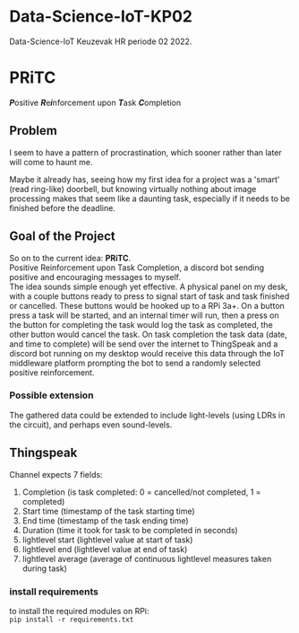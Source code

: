 # Data-Science-IoT-KP02
Data-Science-IoT Keuzevak HR periode 02 2022.

# PRiTC
***P***ositive ***R***e***i***nforcement upon ***T***ask ***C***ompletion

## Problem
I seem to have a pattern of procrastination, which sooner rather than later will come to haunt me.

Maybe it already has, seeing how my first idea for a project was a 'smart' (read ring-like) doorbell,
but knowing virtually nothing about image processing makes that seem like a daunting task,
especially if it needs to be finished before the deadline.  

## Goal of the Project
So on to the current idea: **PRiTC**.  
Positive Reinforcement upon Task Completion, a discord bot sending positive and encouraging messages to myself.  
The idea sounds simple enough yet effective. A physical panel on my desk, with a couple buttons ready to press to signal
start of task and task finished or cancelled. These buttons would be hooked up to a RPi 3a+. On a button press a task
will be started, and an internal timer will run, then a press on the button for completing the task would log the task
as completed, the other button would cancel the task. On task completion the task data (date, and time to complete)
will be send over the internet to ThingSpeak and a discord bot running on my desktop would receive this data through the
IoT middleware platform prompting the bot to send a randomly selected positive reinforcement.  

### Possible extension
The gathered data could be extended to include light-levels (using LDRs in the circuit), and perhaps even sound-levels. 

## Thingspeak

Channel expects 7 fields:
1. Completion (is task completed: 0 = cancelled/not completed, 1 = completed)
2. Start time (timestamp of the task starting time)
3. End time (timestamp of the task ending time)
4. Duration (time it took for task to be completed in seconds)
5. lightlevel start (lightlevel value at start of task)
6. lightlevel end (lightlevel value at end of task)
7. lightlevel average (average of continuous lightlevel measures taken during task)

### install requirements 
to install the required modules on RPi:  
``` pip install -r requirements.txt ```